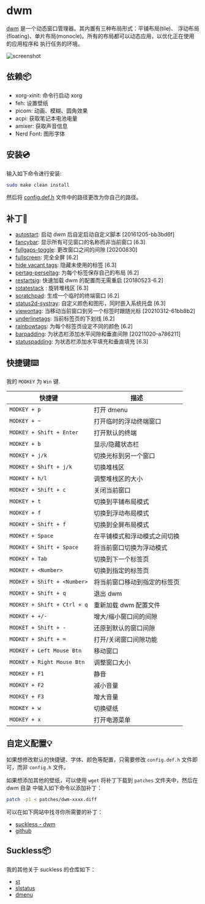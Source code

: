 # dwm

[dwm](https://dwm.suckless.org/) 是一个动态窗口管理器。其内置有三种布局形式：平铺布局(tile)、
浮动布局(floating)、单片布局(monocle)。所有的布局都可以动态应用，以优化正在使用的应用程序和
执行任务的环境。

![screenshot](https://raw.githubusercontent.com/tuilk/Image/main/screenshot_dwm_slstatus.png)

## 依赖📦️

- xorg-xinit: 命令行启动 xorg
- feh: 设置壁纸
- picom: 动画、模糊、圆角效果
- acpi: 获取笔记本电池电量
- amixer: 获取声音信息
- Nerd Font: 图形字体

## 安装💿

输入如下命令进行安装:

```sh
sudo make clean install
```

然后将 [config.def.h](https://github.com/tuilk/dotfiles/blob/main/dwm/config.def.h#L94-L98) 文件中的路径更改为你自己的路径。

## 补丁🧩

- [autostart](https://dwm.suckless.org/patches/autostart/): 启动 dwm 后自定启动自定义脚本 [20161205-bb3bd6f]
- [fancybar](https://github.com/bakkeby/patches/blob/master/dwm/dwm-fancybar-6.3.diff): 
显示所有可见窗口的名称而非当前窗口 [6.3]
- [fullgaps-toggle](https://dwm.suckless.org/patches/fullgaps/): 更改窗口之间的间隙 [20200830]
- [fullscreen](https://dwm.suckless.org/patches/fullscreen/): 完全全屏 [6.2]
- [hide vacant tags](https://dwm.suckless.org/patches/hide_vacant_tags/): 隐藏未使用的标签 [6.3]
- [pertag-perseltag](https://dwm.suckless.org/patches/pertag/): 为每个标签保存自己的布局 [6.2]
- [restartsig](https://dwm.suckless.org/patches/restartsig/): 快速加载 dwm 的配置而无需重启 [20180523-6.2]
- [rotatestack](https://github.com/bakkeby/patches/blob/master/dwm/dwm-rotatestack-6.3.diff)
: 旋转堆栈区 [6.3]
- [scratchpad](https://dwm.suckless.org/patches/scratchpad/): 生成一个临时的终端窗口 [6.2]
- [status2d-systray](https://dwm.suckless.org/patches/status2d/): 自定义颜色和图形，同时嵌入系统托盘 [6.3]
- [viewontag](https://dwm.suckless.org/patches/viewontag/): 当移动当前窗口到另一个标签时跟随光标 [20210312-61bb8b2]
- [underlinetags](https://dwm.suckless.org/patches/underlinetags/dwm-underlinetags-6.2.diff): 当前标签页的下划线 [6.2]
- [rainbowtags](https://dwm.suckless.org/patches/rainbowtags/): 为每个标签页设定不同的颜色 [6.2]
- [barpadding](https://dwm.suckless.org/patches/barpadding/): 为状态栏添加水平间隙和垂直间隙 [20211020-a786211]
- [statuspadding](https://dwm.suckless.org/patches/statuspadding/): 为状态栏添加水平填充和垂直填充 [6.3]

## 快捷键⌨️

我的 `MODKEY` 为 `Win` 键.

| 快捷键                      | 描述                                    |
| --------------------------- | --------------------------------------- |
| `MODKEY + p`                | 打开 dmenu                              |
| `MODKEY + ~`                | 打开临时的浮动终端窗口                  |
| `MODKEY + Shift + Enter`    | 打开默认的终端                          |
| `MODKEY + b`                | 显示/隐藏状态栏                         |
| `MODKEY + j/k`              | 切换光标到另一个窗口                    |
| `MODKEY + Shift + j/k`      | 切换堆栈区                              |
| `MODKEY + h/l`              | 调整堆栈区的大小                        |
| `MODKEY + Shift + c`        | 关闭当前窗口                            |
| `MODKEY + t`                | 切换到平铺布局模式                      |
| `MODKEY + f`                | 切换到浮动布局模式                      |
| `MODKEY + Shift + f`        | 切换到全屏布局模式                      |
| `MODKEY + Space`            | 在平铺模式和浮动模式之间切换            |
| `MODKEY + Shift + Space`    | 将当前窗口切换为浮动模式                |
| `MODKEY + Tab`              | 切换到下一个标签页                      |
| `MODKEY + <Number>`         | 切换到指定的标签页                      |
| `MODKEY + Shift + <Number>` | 将当前窗口移动到指定的标签页            |
| `MODKEY + Shift + q`        | 退出 dwm                                |
| `MODKEY + Shift + Ctrl + q` | 重新加载 dwm 配置文件                   |
| `MODKEY + +/-`              | 增大/缩小窗口间的间隙                   |
| `MODKET + Shift + -`        | 还原到默认的窗口间隙                    |
| `MODKEY + Shift + =`        | 打开/关闭窗口间隙功能                   |
| `MODKEY + Left Mouse Btn`   | 移动窗口                                |
| `MODKEY + Right Mouse Btn`  | 调整窗口大小                            |
| `MODKEY + F1`               | 静音                                    |
| `MODKEY + F2`               | 减小音量                                |
| `MODKEY + F3`               | 增大音量                                |
| `MODKEY + w`                | 切换壁纸                                |
| `MODKEY + x`                | 打开电源菜单                            |

## 自定义配置💡

如果想修改默认的快捷键、字体、颜色等配置，只需要修改 `config.def.h` 文件即可，而非 `config.h` 文件。

如果想添加其他的壁纸，可以使用 `wget` 将补丁下载到 `patches` 文件夹中，然后在 dwm 目录
中输入如下命令以添加补丁：

```sh
patch -p1 < patches/dwm-xxxx.diff
```

可以在如下网站中找寻你所需要的补丁：

- [suckless - dwm](https://dwm.suckless.org/)
- [github](https://github.com/bakkeby/patches)

## Suckless📦

我的其他关于 suckless 的仓库如下：

- [st](https://github.com/tuilk/st)
- [slstatus](https://github.com/tuilk/slstatus)
- [dmenu](https://github.com/tuilk/dmenu)
